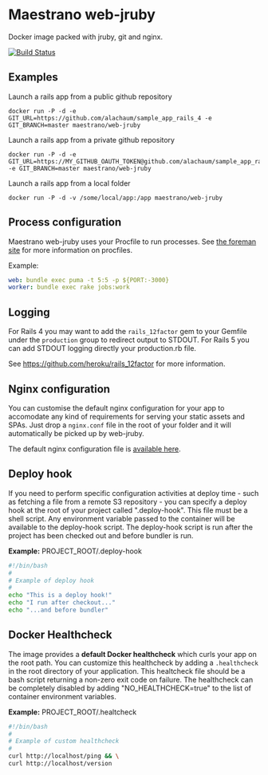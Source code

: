 # Maestrano web-jruby
Docker image packed with jruby, git and nginx.

[![Build Status](https://travis-ci.org/maestrano/docker-web-jruby.svg?branch=master)](https://travis-ci.org/maestrano/docker-web-jruby)


## Examples
Launch a rails app from a public github repository
```
docker run -P -d -e GIT_URL=https://github.com/alachaum/sample_app_rails_4 -e GIT_BRANCH=master maestrano/web-jruby
```

Launch a rails app from a private github repository
```
docker run -P -d -e GIT_URL=https://MY_GITHUB_OAUTH_TOKEN@github.com/alachaum/sample_app_rails_4 -e GIT_BRANCH=master maestrano/web-jruby
```

Launch a rails app from a local folder
```
docker run -P -d -v /some/local/app:/app maestrano/web-jruby
```

## Process configuration
Maestrano web-jruby uses your Procfile to run processes. See [the foreman site](http://blog.daviddollar.org/2011/05/06/introducing-foreman.html) for more information on procfiles.

Example:
```yaml
web: bundle exec puma -t 5:5 -p ${PORT:-3000}
worker: bundle exec rake jobs:work
```

## Logging
For Rails 4 you may want to add the `rails_12factor` gem to your Gemfile under the `production` group to redirect output to STDOUT. For Rails 5 you can add STDOUT logging directly your production.rb file.

See https://github.com/heroku/rails_12factor for more information.

## Nginx configuration
You can customise the default nginx configuration for your app to accomodate any kind of requirements for serving your static assets and SPAs.
Just drop a `nginx.conf` file in the root of your folder and it will automatically be picked up by web-jruby.

The default nginx configuration file is [available here](9.1/app.conf).

## Deploy hook
If you need to perform specific configuration activities at deploy time - such as fetching a file from a remote S3 repository - you can specify a deploy hook at the root of your project called ".deploy-hook". This file must be a shell script. Any environment variable passed to the container will be available to the deploy-hook script. The deploy-hook script is run after the project has been checked out and before bundler is run.

**Example:** PROJECT_ROOT/.deploy-hook
```sh
#!/bin/bash
#
# Example of deploy hook
#
echo "This is a deploy hook!"
echo "I run after checkout..."
echo "...and before bundler"
```

## Docker Healthcheck
The image provides a **default Docker healthcheck** which curls your app on the root path. You can customize this healthcheck by adding a `.healthcheck` in the root directory of your application. This healtcheck file should be a bash script returning a non-zero exit code on failure. The healthcheck can be completely disabled by adding "NO_HEALTHCHECK=true" to the list of container environment variables.

**Example:** PROJECT_ROOT/.healtcheck
```sh
#!/bin/bash
#
# Example of custom healthcheck
#
curl http://localhost/ping && \
curl http://localhost/version
```
